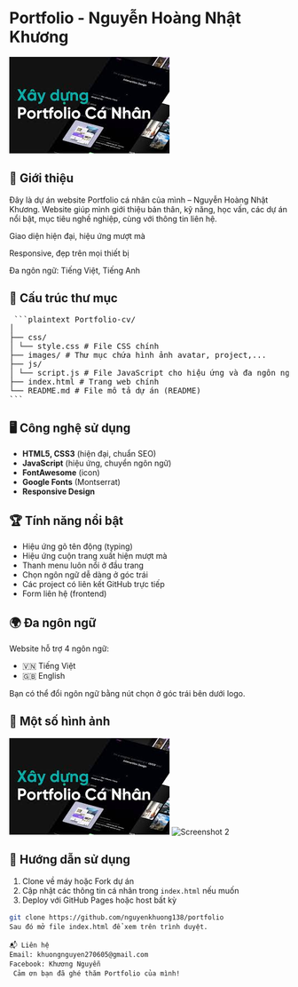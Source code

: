 # Portfolio - Nguyễn Hoàng Nhật Khương

![Portfolio Screenshot](images/project3.png)

## 🌟 Giới thiệu

Đây là dự án website Portfolio cá nhân của mình – Nguyễn Hoàng Nhật Khương.
Website giúp mình giới thiệu bản thân, kỹ năng, học vấn, các dự án nổi bật, mục tiêu nghề nghiệp, cùng với thông tin liên hệ.

Giao diện hiện đại, hiệu ứng mượt mà

Responsive, đẹp trên mọi thiết bị

Đa ngôn ngữ: Tiếng Việt, Tiếng Anh

## 📂 Cấu trúc thư mục

<pre> ```plaintext Portfolio-cv/
│
├── css/
│ └── style.css # File CSS chính
├── images/ # Thư mục chứa hình ảnh avatar, project,...
├── js/
│ └── script.js # File JavaScript cho hiệu ứng và đa ngôn ngữ
├── index.html # Trang web chính
└── README.md # File mô tả dự án (README)
``` </pre>

## 🖥️ Công nghệ sử dụng

- **HTML5, CSS3** (hiện đại, chuẩn SEO)
- **JavaScript** (hiệu ứng, chuyển ngôn ngữ)
- **FontAwesome** (icon)
- **Google Fonts** (Montserrat)
- **Responsive Design**

## 🏆 Tính năng nổi bật

- Hiệu ứng gõ tên động (typing)
- Hiệu ứng cuộn trang xuất hiện mượt mà
- Thanh menu luôn nổi ở đầu trang
- Chọn ngôn ngữ dễ dàng ở góc trái
- Các project có liên kết GitHub trực tiếp
- Form liên hệ (frontend)

## 🌍 Đa ngôn ngữ

Website hỗ trợ 4 ngôn ngữ:

- 🇻🇳 Tiếng Việt
- 🇬🇧 English

Bạn có thể đổi ngôn ngữ bằng nút chọn ở góc trái bên dưới logo.

## 📸 Một số hình ảnh

![Screenshot](images/project3.png)
![Screenshot 2](images/project1.png)

## 📜 Hướng dẫn sử dụng

1. Clone về máy hoặc Fork dự án
2. Cập nhật các thông tin cá nhân trong `index.html` nếu muốn
3. Deploy với GitHub Pages hoặc host bất kỳ

```bash
git clone https://github.com/nguyenkhuong138/portfolio
Sau đó mở file index.html để xem trên trình duyệt.

📬 Liên hệ
Email: khuongnguyen270605@gmail.com
Facebook: Khương Nguyễn
 Cảm ơn bạn đã ghé thăm Portfolio của mình!

```
